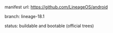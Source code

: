 manifest url:
https://github.com/LineageOS/android

branch:
lineage-18.1

status:
buildable and bootable (official trees)
